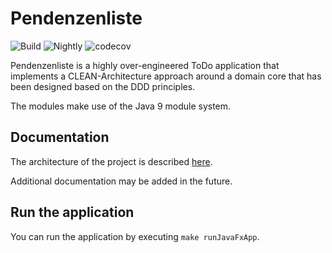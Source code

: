 # Pendenzenliste

![Build](https://github.com/flens-dev/pendenzenliste/actions/workflows/gradle.yml/badge.svg)
![Nightly](https://github.com/flens-dev/pendenzenliste/actions/workflows/nightly.yml/badge.svg)
![codecov](https://codecov.io/gh/flens-dev/pendenzenliste/branch/main/graph/badge.svg)

Pendenzenliste is a highly over-engineered ToDo application that implements a CLEAN-Architecture approach around a
domain core that has been designed based on the DDD principles.

The modules make use of the Java 9 module system.

## Documentation

The architecture of the project is described [here](documentation/architecture-documentation.md).

Additional documentation may be added in the future.

## Run the application

You can run the application by executing `make runJavaFxApp`.